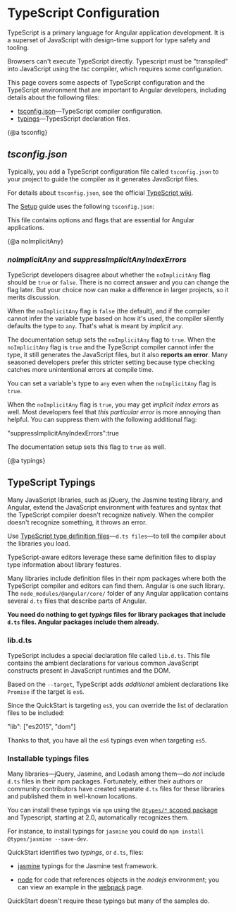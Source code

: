 # TypeScript Configuration

TypeScript is a primary language for Angular application development.
It is a superset of JavaScript with design-time support for type safety and tooling.

Browsers can't execute TypeScript directly. Typescript must be "transpiled" into JavaScript using the *tsc* compiler,
which requires some configuration.

This page covers some aspects of TypeScript configuration and the TypeScript environment
that are important to Angular developers, including details about the following files:

* [tsconfig.json](guide/typescript-configuration#tsconfig)&mdash;TypeScript compiler configuration.
* [typings](guide/typescript-configuration#typings)&mdash;TypesScript declaration files.


{@a tsconfig}



## *tsconfig.json*
Typically, you add a TypeScript configuration file called `tsconfig.json` to your project to
guide the compiler as it generates JavaScript files.

<div class="l-sub-section">



For details about `tsconfig.json`, see the official
[TypeScript wiki](http://www.typescriptlang.org/docs/handbook/tsconfig-json.html).

</div>



The [Setup](guide/setup) guide uses the following `tsconfig.json`:

<code-example path="quickstart/src/tsconfig.1.json" title="tsconfig.json" linenums="false"></code-example>

This file contains options and flags that are essential for Angular applications.


{@a noImplicitAny}


### *noImplicitAny* and *suppressImplicitAnyIndexErrors*

TypeScript developers disagree about whether the `noImplicitAny` flag should be `true` or `false`.
There is no correct answer and you can change the flag later.
But your choice now can make a difference in larger projects, so it merits discussion.

When the `noImplicitAny` flag is `false` (the default), and if
the compiler cannot infer the variable type based on how it's used,
the compiler silently defaults the type to `any`. That's what is meant by *implicit `any`*.

The documentation setup sets the `noImplicitAny` flag to `true`.
When the `noImplicitAny` flag is `true` and the TypeScript compiler cannot infer
the type, it still generates the JavaScript files, but it also **reports an error**.
Many seasoned developers prefer this stricter setting because type checking catches more
unintentional errors at compile time.

You can set a variable's type to `any` even when the `noImplicitAny` flag is `true`.

When the `noImplicitAny` flag is `true`, you may get *implicit index errors* as well.
Most developers feel that *this particular error* is more annoying than helpful.
You can suppress them with the following additional flag:

<code-example format=".">
  "suppressImplicitAnyIndexErrors":true

</code-example>



The documentation setup sets this flag to `true` as well.


{@a typings}



## TypeScript Typings
Many JavaScript libraries, such as jQuery, the Jasmine testing library, and Angular,
extend the JavaScript environment with features and syntax
that the TypeScript compiler doesn't recognize natively.
When the compiler doesn't recognize something, it throws an error.

Use [TypeScript type definition files](https://www.typescriptlang.org/docs/handbook/writing-declaration-files.html)&mdash;`d.ts files`&mdash;to tell the compiler about the libraries you load.

TypeScript-aware editors leverage these same definition files to display type information about library features.

Many libraries include definition files in their npm packages where both the TypeScript compiler and editors
can find them. Angular is one such library.
The `node_modules/@angular/core/` folder of any Angular application contains several `d.ts` files that describe parts of Angular.

**You need do nothing to get *typings* files for library packages that include `d.ts` files.
Angular packages include them already.**

### lib.d.ts

TypeScript includes a special declaration file called `lib.d.ts`. This file contains the ambient declarations for various common JavaScript constructs present in JavaScript runtimes and the DOM.

Based on the `--target`, TypeScript adds _additional_ ambient declarations
like `Promise` if the target is `es6`.

Since the QuickStart is targeting `es5`, you can override the
list of declaration files to be included:


<code-example format=".">
  "lib": ["es2015", "dom"]

</code-example>



Thanks to that, you have all the `es6` typings even when targeting `es5`.

### Installable typings files
Many libraries&mdash;jQuery, Jasmine, and Lodash among them&mdash;do *not* include `d.ts` files in their npm packages.
Fortunately, either their authors or community contributors have created separate `d.ts` files for these libraries and
published them in well-known locations.

You can install these typings via `npm` using the
[`@types/*` scoped package](http://www.typescriptlang.org/docs/handbook/declaration-files/consumption.html)
and Typescript, starting at 2.0, automatically recognizes them.

For instance, to install typings for `jasmine` you could do `npm install @types/jasmine --save-dev`.


QuickStart identifies two *typings*, or `d.ts`, files:

* [jasmine](http://jasmine.github.io/) typings for the Jasmine test framework.

* [node](https://www.npmjs.com/package/@types/node) for code that references objects in the *nodejs* environment;
you can view an example in the [webpack](guide/webpack) page.

QuickStart doesn't require these typings but many of the samples do.
